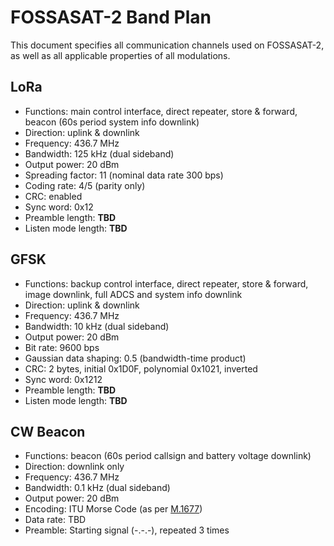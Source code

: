 # FOSSASAT-2 Band Plan
This document specifies all communication channels used on FOSSASAT-2, as well as all applicable properties of all modulations.

## LoRa
* Functions: main control interface, direct repeater, store & forward, beacon (60s period system info downlink)
* Direction: uplink & downlink
* Frequency: 436.7 MHz
* Bandwidth: 125 kHz (dual sideband)
* Output power: 20 dBm
* Spreading factor: 11 (nominal data rate 300 bps)
* Coding rate: 4/5 (parity only)
* CRC: enabled
* Sync word: 0x12
* Preamble length: **TBD**
* Listen mode length: **TBD**

## GFSK
* Functions: backup control interface, direct repeater, store & forward, image downlink, full ADCS and system info downlink
* Direction: uplink & downlink
* Frequency: 436.7 MHz
* Bandwidth: 10 kHz (dual sideband)
* Output power: 20 dBm
* Bit rate: 9600 bps
* Gaussian data shaping: 0.5 (bandwidth-time product)
* CRC: 2 bytes, initial 0x1D0F, polynomial 0x1021, inverted
* Sync word: 0x1212
* Preamble length: **TBD**
* Listen mode length: **TBD**

## CW Beacon
* Functions: beacon (60s period callsign and battery voltage downlink)
* Direction: downlink only
* Frequency: 436.7 MHz
* Bandwidth: 0.1 kHz (dual sideband)
* Output power: 20 dBm
* Encoding: ITU Morse Code (as per [M.1677](https://www.itu.int/rec/R-REC-M.1677-1-200910-I/))
* Data rate: TBD
* Preamble: Starting signal (-.-.-), repeated 3 times

